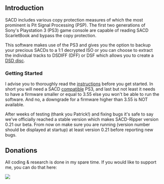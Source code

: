 ## Introduction ##

SACD includes various copy protection measures of which the most prominent is Pit Signal Processing (PSP). The first two generations of Sony's Playstation 3 (PS3) game console are capable of reading SACD ScarletBook and bypass the copy protection.

This software makes use of the PS3 and gives you the option to backup your precious SACDs to a 1:1 decrypted ISO or you can choose to extract the individual tracks to DSDIFF (DFF) or DSF which allows you to create a [DSD disc](http://ps3sacd.com/dsddiscguide.html).

### Getting Started ###

I advise you to thoroughly read the [instructions](http://sacd-ripper.googlecode.com/svn/trunk/readme) before you get started. In short you will need a SACD [compatible](http://ps3sacd.com/faq.html#_Toc180147566) PS3, and last but not least it needs to have a firmware smaller or equal to 3.55 else you won't be able to run the software. And no, a downgrade for a firmware higher than 3.55 is NOT available.

After weeks of testing (thank you Patrick!) and fixing bugs it's safe to say we've officially reached a stable version which makes SACD-Ripper version 0.21 our beta. From now on make sure you are running (version number should be displayed at startup) at least version 0.21 before reporting new bugs.

## Donations ##

All coding & research is done in my spare time. If you would like to support me, you can do that here:

[![](https://www.paypalobjects.com/en_US/i/btn/btn_donateCC_LG.gif)](https://www.paypal.com/cgi-bin/webscr?cmd=_donations&business=5NY6MAQ9CNWUJ&lc=US&item_name=SACD-Ripper&currency_code=EUR&bn=PP%2dDonationsBF%3abtn_donateCC_LG%2egif%3aNonHosted)